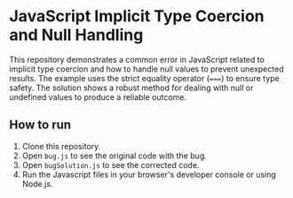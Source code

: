 # JavaScript Implicit Type Coercion and Null Handling

This repository demonstrates a common error in JavaScript related to implicit type coercion and how to handle null values to prevent unexpected results.  The example uses the strict equality operator (`===`) to ensure type safety.  The solution shows a robust method for dealing with null or undefined values to produce a reliable outcome.

## How to run

1. Clone this repository.
2. Open `bug.js` to see the original code with the bug.
3. Open `bugSolution.js` to see the corrected code.
4. Run the Javascript files in your browser's developer console or using Node.js.